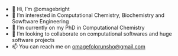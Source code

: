 - 👋 Hi, I’m @omagebright
- 👀 I’m interested in Computational Chemistry, Biochemistry and Sowftware Engineering
- 🌱 I’m currently on my PhD in Computational Chemistry
- 💞️ I’m looking to collaborate on computational softwares and huge software projects
- 📫 You can reach me on omagefolorunsho@gmail.com

<!---
omagebright/omagebright is a ✨ special ✨ repository because its `README.md` (this file) appears on your GitHub profile.
You can click the Preview link to take a look at your changes.
--->

